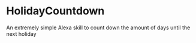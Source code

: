 # HolidayCountdown
An extremely simple Alexa skill to count down the amount of days until the next holiday
